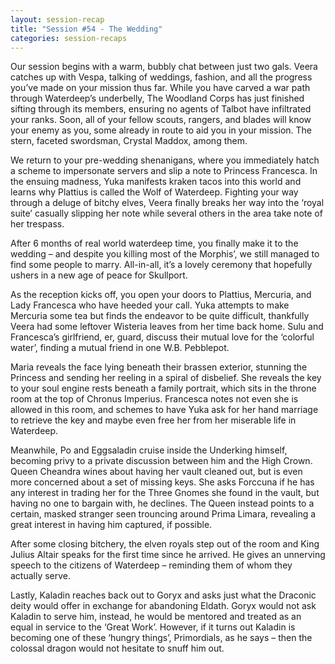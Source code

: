 ```yaml
---
layout: session-recap
title: "Session #54 - The Wedding"
categories: session-recaps
---
```


Our session begins with a warm, bubbly chat between just two gals. Veera catches up with Vespa, talking of weddings, fashion, and all the progress you’ve made on your mission thus far. While you have carved a war path through Waterdeep’s underbelly, The Woodland Corps has just finished sifting through its members, ensuring no agents of Talbot have infiltrated your ranks. Soon, all of your fellow scouts, rangers, and blades will know your enemy as you, some already in route to aid you in your mission. The stern, faceted swordsman, Crystal Maddox, among them.

We return to your pre-wedding shenanigans, where you immediately hatch a scheme to impersonate servers and slip a note to Princess Francesca. In the ensuing madness, Yuka manifests kraken tacos into this world and learns why Plattius is called the Wolf of Waterdeep. Fighting your way through a deluge of bitchy elves, Veera finally breaks her way into the ‘royal suite’ casually slipping her note while several others in the area take note of her trespass.

After 6 months of real world waterdeep time, you finally make it to the wedding – and despite you killing most of the Morphis’, we still managed to find some people to marry. All-in-all, it’s a lovely ceremony that hopefully ushers in a new age of peace for Skullport.

As the reception kicks off, you open your doors to Plattius, Mercuria, and Lady Francesca who have heeded your call. Yuka attempts to make Mercuria some tea but finds the endeavor to be quite difficult, thankfully Veera had some leftover Wisteria leaves from her time back home. Sulu and Francesca’s girlfriend, er, guard, discuss their mutual love for the ‘colorful water’, finding a mutual friend in one W.B. Pebblepot.

Maria reveals the face lying beneath their brassen exterior, stunning the Princess and sending her reeling in a spiral of disbelief. She reveals the key to your soul engine rests beneath a family portrait, which sits in the throne room at the top of Chronus Imperius. Francesca notes not even she is allowed in this room, and schemes to have Yuka ask for her hand marriage to retrieve the key and maybe even free her from her miserable life in Waterdeep.

Meanwhile, Po and Eggsaladin cruise inside the Underking himself, becoming privy to a private discussion between him and the High Crown. Queen Cheandra wines about having her vault cleaned out, but is even more concerned about a set of missing keys. She asks Forccuna if he has any interest in trading her for the Three Gnomes she found in the vault, but having no one to bargain with, he declines. The Queen instead points to a certain, masked stranger seen trouncing around Prima Limara, revealing a great interest in having him captured, if possible.

After some closing bitchery, the elven royals step out of the room and King Julius Altair speaks for the first time since he arrived. He gives an unnerving speech to the citizens of Waterdeep – reminding them of whom they actually serve.

Lastly, Kaladin reaches back out to Goryx and asks just what the Draconic deity would offer in exchange for abandoning Eldath. Goryx would not ask Kaladin to serve him, instead, he would be mentored and treated as an equal in service to the ‘Great Work’. However, if it turns out Kaladin is becoming one of these ‘hungry things’, Primordials, as he says – then the colossal dragon would not hesitate to snuff him out.
